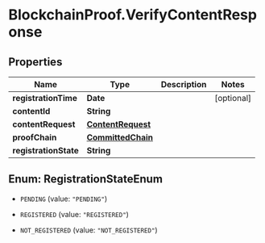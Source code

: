 # BlockchainProof.VerifyContentResponse

## Properties
Name | Type | Description | Notes
------------ | ------------- | ------------- | -------------
**registrationTime** | **Date** |  | [optional] 
**contentId** | **String** |  | 
**contentRequest** | [**ContentRequest**](ContentRequest.md) |  | 
**proofChain** | [**CommittedChain**](CommittedChain.md) |  | 
**registrationState** | **String** |  | 


<a name="RegistrationStateEnum"></a>
## Enum: RegistrationStateEnum


* `PENDING` (value: `"PENDING"`)

* `REGISTERED` (value: `"REGISTERED"`)

* `NOT_REGISTERED` (value: `"NOT_REGISTERED"`)




